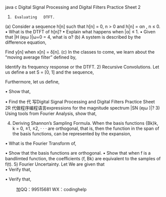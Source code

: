 java c
Digital Signal Processing and Digital Filters 
Practice Sheet 2
1)      Evaluating   DTFT.
(a)    Consider   a   sequence   h[n]   such   that   h[n] = 0,   n   > 0   and   h[n]   =   αn   ,   n   ≤   0.
•      What   is   the   DTFT   of h[n]?
•    Explain   what   happens   when   |α| ≤   1.
• Given   that   |H (eȷω   )|ω=0 = 4,   what   is α? 
(b)    A   system   is   described   by   the   difference   equation,

Find   y[n]   when   x[n]   = δ[n].
(c)    In   the   classes   to   come,   we   learn   about   the   “moving   average   filter”   defined   by,

Identify   its   frequency   response   or   the   DTFT.
2)    Recursive   Convolutions.
Let   us   define   a   set   S   =   [0, 1]   and   the   sequence,

Furthermore,   let   us   define,

•      Show   that,

•    Find   the   代 写Digital Signal Processing and Digital Filters Practice Sheet 2R
代做程序编程语言expressions   for   the   magnitude   spectrum   |SN   (eȷω   )|?
3)    Using   tools   from   Fourier   Analysis,   show   that,

4)    Deriving   Shannon’s   Sampling   Formula.
When   the   basis   functions   {Bk}k,   k   = 0,   ±1,   ±2, · · ·    are   orthogonal,   that   is,
then the   function   in the   span of the basis   functions,   can   be   represented   by   the   expansion,

•      What   is   the   Fourier   Transform   of,

•    Show   that   the   basis   functions   are   orthogonal.
•    Show that when   f   is a bandlimted   function,   the   coeﬀicients   ⟨f,   Bk⟩   are   equivalent   to   the   samples   of f(t).
5)    Fourier   Uncertainty.
Let  We are given that  
•      Verify   that,

•      Verify   that,









         
加QQ：99515681  WX：codinghelp
